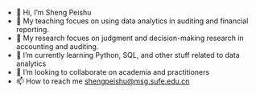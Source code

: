 - 👋 Hi, I’m Sheng Peishu
- 👀 My teaching focues on using data analytics in auditing and financial reporting.
- 👀 My research focues on judgment and decision-making research in accounting and auditing. 
- 🌱 I’m currently learning Python, SQL, and other stuff related to data analytics
- 💞️ I’m looking to collaborate on academia and practitioners
- 📫 How to reach me shengpeishu@msg.sufe.edu.cn


<!---
shengpeishu/shengpeishu is a ✨ special ✨ repository because its `README.md` (this file) appears on your GitHub profile.
You can click the Preview link to take a look at your changes.
--->
